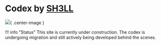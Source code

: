 # **Codex by [SH3LL](SH3LL/index.md)**

![](assets/animation.gif){ .center-image }

!!! info "Status"
    This site is currently under construction. The codex is undergoing migration and still actively being developed behind the scenes.
